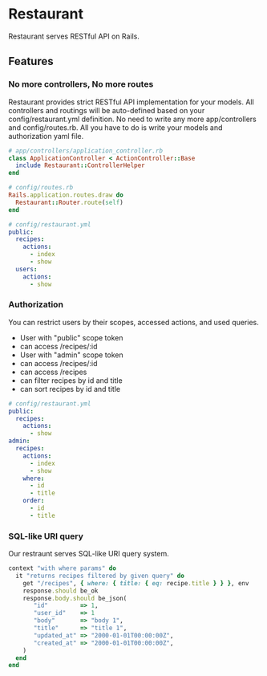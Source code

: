 # Restaurant
Restaurant serves RESTful API on Rails.

## Features

### No more controllers, No more routes
Restaurant provides strict RESTful API implementation for your models.
All controllers and routings will be auto-defined based on your config/restaurant.yml definition.
No need to write any more app/controllers and config/routes.rb.
All you have to do is write your models and authorization yaml file.

```ruby
# app/controllers/application_controller.rb
class ApplicationController < ActionController::Base
  include Restaurant::ControllerHelper
end
```

```ruby
# config/routes.rb
Rails.application.routes.draw do
  Restaurant::Router.route(self)
end
```

```yaml
# config/restaurant.yml
public:
  recipes:
    actions:
      - index
      - show
  users:
    actions:
      - show
```

### Authorization
You can restrict users by their scopes, accessed actions, and used queries.

* User with "public" scope token
 * can access /recipes/:id
* User with "admin" scope token
 * can access /recipes/:id
 * can access /recipes
 * can filter recipes by id and title
 * can sort recipes by id and title

```yaml
# config/restaurant.yml
public:
  recipes:
    actions:
      - show
admin:
  recipes:
    actions:
      - index
      - show
    where:
      - id
      - title
    order:
      - id
      - title
```

### SQL-like URI query
Our restraunt serves SQL-like URI query system.

```ruby
context "with where params" do
  it "returns recipes filtered by given query" do
    get "/recipes", { where: { title: { eq: recipe.title } } }, env
    response.should be_ok
    response.body.should be_json(
       "id"         => 1,
       "user_id"    => 1
       "body"       => "body 1",
       "title"      => "title 1",
       "updated_at" => "2000-01-01T00:00:00Z",
       "created_at" => "2000-01-01T00:00:00Z",
    )
  end
end
```
